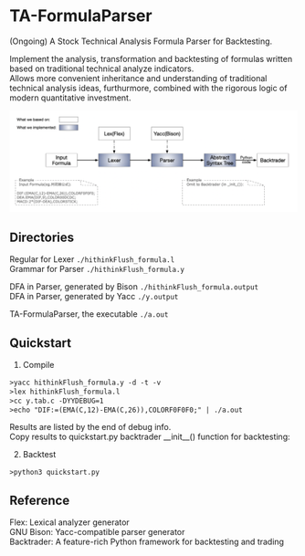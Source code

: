 # TA-FormulaParser

(Ongoing) A Stock Technical Analysis Formula Parser for Backtesting.

Implement the analysis, transformation and backtesting of formulas written based on traditional technical analyze indicators.  
Allows more convenient inheritance and understanding of traditional technical analysis ideas, furthurmore, combined with the rigorous logic of modern quantitative investment.

![flow.png](./flow.png)

## Directories

Regular for Lexer ```./hithinkFlush_formula.l```  
Grammar for Parser ```./hithinkFlush_formula.y```

DFA in Parser, generated by Bison ```./hithinkFlush_formula.output```  
DFA in Parser, generated by Yacc ```./y.output```  

TA-FormulaParser, the executable ```./a.out```

## Quickstart

1. Compile

```shell
>yacc hithinkFlush_formula.y -d -t -v
>lex hithinkFlush_formula.l
>cc y.tab.c -DYYDEBUG=1
>echo "DIF:=(EMA(C,12)-EMA(C,26)),COLORF0F0F0;" | ./a.out
```  

Results are listed by the end of debug info.  
Copy results to quickstart.py backtrader \_\_init\_\_() function for backtesting:

2. Backtest

```shell
>python3 quickstart.py
```

## Reference

Flex: Lexical analyzer generator  
GNU Bison: Yacc-compatible parser generator  
Backtrader: A feature-rich Python framework for backtesting and trading
